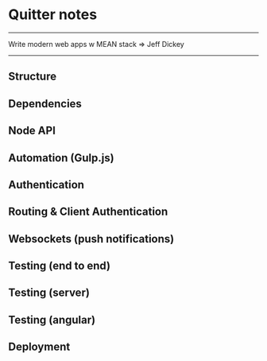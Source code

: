 # Quitter notes  

---  

Write modern web apps w MEAN stack => Jeff Dickey  

---  

## Structure  

## Dependencies  

## Node API  

## Automation (Gulp.js)  

## Authentication  

## Routing & Client Authentication  

## Websockets (push notifications)  

## Testing (end to end)  

## Testing (server)  

## Testing (angular)  

## Deployment  



